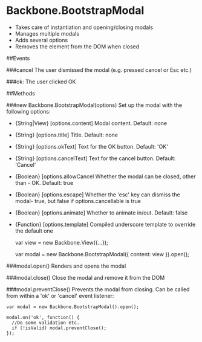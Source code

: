 Backbone.BootstrapModal
=======================

- Takes care of instantiation and opening/closing modals
- Manages multiple modals
- Adds several options
- Removes the element from the DOM when closed


##Events

###cancel
The user dismissed the modal (e.g. pressed cancel or Esc etc.)

###ok: The user clicked OK


##Methods

###new Backbone.BootstrapModal(options)
Set up the modal with the following options:

- {String|View} [options.content] Modal content. Default: none
- {String} [options.title]        Title. Default: none
- {String} [options.okText]       Text for the OK button. Default: 'OK'
- {String} [options.cancelText]   Text for the cancel button. Default: 'Cancel'
- {Boolean} [options.allowCancel  Whether the modal can be closed, other than - OK. Default: true
- {Boolean} [options.escape]      Whether the 'esc' key can dismiss the modal- true, but false if options.cancellable is true
- {Boolean} [options.animate]     Whether to animate in/out. Default: false
- {Function} [options.template]   Compiled underscore template to override the default one

    var view = new Backbone.View({...});
  
    var modal = new Backbone.BootstrapModal({ content: view }).open();


###modal.open()
Renders and opens the modal


###modal.close()
Close the modal and remove it from the DOM


###modal.preventClose()
Prevents the modal from closing. Can be called from within a 'ok' or 'cancel' event listener:

    var modal = new Backbone.BootstrapModal().open();
  
    modal.on('ok', function() {
      //Do some validation etc.
      if (!isValid) modal.preventClose();
    });
